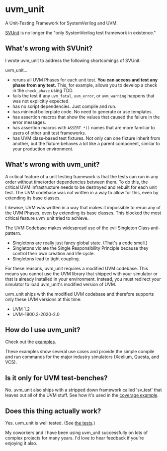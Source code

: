 # uvm_unit
A Unit-Testing Framework for SystemVerilog and UVM.

[SVUnit](https://github.com/svunit/svunit) is no longer the "only SystemVerilog test framework in existence."

## What's wrong with SVUnit?
I wrote uvm_unit to address the following shortcomings of SVUnit.

uvm_unit...
- reruns all UVM Phases for each unit test. **You can access and test any phase from any test.** This, for example, allows you to develop a check in the `check_phase` using TDD.
- fails the test if any `uvm_fatal`, `uvm_error`, or `uvm_warning` happens that was not explicitly expected.
- has no script dependencies. Just compile and run.
- has minimal boilerplate code. No need to generate or use templates.
- has assertion macros that show the values that caused the failure in the error messages.
- has assertion macros with `ASSERT_*()` names that are more familiar to users of other unit test frameworks.
- has UVM class-based test fixtures. Not only can one fixture inherit from another, but the fixture behaves a lot like a parent component, similar to your production environment.

## What's wrong with uvm_unit?
A critical feature of a unit testing framework is that the tests can run in any order without time/order dependencies between them. To do this, the critical UVM infrastructure needs to be destroyed and rebuilt for each unit test. The UVM codebase was not written in a way to allow for this, even by extending its base classes.

Likewise, UVM was written in a way that makes it impossible to rerun any of the UVM Phases, even by extending its base classes. This blocked the most critical feature uvm_unit tried to achieve.

The UVM Codebase makes widespread use of the evil Singleton Class anti-pattern.
- Singletons are really just fancy global state. (That's a code smell.)
- Singletons violate the Single Responsibility Principle because they control their own creation and life cycle.
- Singletons lead to tight coupling.

For these reasons, uvm_unit requires a modified UVM codebase. This means you cannot use the UVM library that shipped with your simulator or that is already installed in your environment.  Instead, you must redirect your simulator to load uvm_unit's modified version of UVM.

uvm_unit ships with the modified UVM codebase and therefore supports only these UVM versions at this time:
- UVM 1.2
- UVM-1800.2-2020-2.0

## How do I use uvm_unit?
Check out the [examples](https://github.com/cquickstad/uvm_unit/tree/master/examples).

These examples show several use cases and provide the simple compile and run commands for the major industry simulators (Xcelium, Questa, and VCS).

## Is it only for UVM test-benches?
No. uvm_unit also ships with a stripped down framework called 'sv_test' that leaves out all of the UVM stuff. See how it's used in the [coverage example](https://github.com/cquickstad/uvm_unit/tree/master/examples/coverage).

## Does this thing actually work?
Yes. uvm_unit is well tested. (See [the tests](https://github.com/cquickstad/uvm_unit/tree/master/tests).)

My coworkers and I have been using uvm_unit successfully on lots of complex projects for many years.  I'd love to hear feedback if you're enjoying it also.
